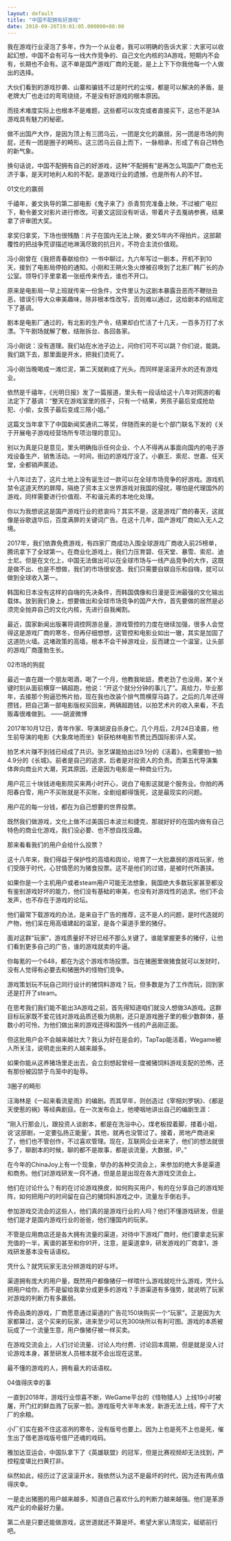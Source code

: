 ```yaml
---
layout: default
title: "中国不配拥有好游戏"
date: 2018-09-26T19:01:05.000000+08:00
---
```


我在游戏行业浸泡了多年，作为一个从业者，我可以明确的告诉大家：大家可以收起幻想，中国不会有可与一线大作竞争的、自己文化内核的3A游戏，短期内不会有，长期也不会有。这不单是国产游戏厂商的无能，是上上下下你我他每一个人做出的选择。

大伙们看到的游戏抄袭、山寨和骗钱不过是时代的尘埃，都是可以解决的矛盾，是老牌大厂也走过的弯弯绕绕，不是没有好游戏的根本原因。

而技术难度实际上也根本不是难题，这些都可以攻克或者直接买下，这也不是3A游戏具有魅力的秘密。

做不出国产大作，是因为顶上有三团乌云，一团是文化的羸弱，另一团是市场的狗屁，还有一团是圈子的畸形。这三团乌云自上而下，一脉相承，形成了有自己特色的新气象。

换句话说，中国不配拥有自己的好游戏，这种“不配拥有”是再怎么骂国产厂商也无济于事，是天时地利人和的不配，是游戏行业的遗憾，也是所有人的不甘。

01文化的羸弱

千禧年，姜文执导的第二部电影《鬼子来了》杀青剪完准备上映，不过被广电拦下，勒令姜文对影片进行修改。可姜文这回没有听话，带着片子去戛纳参赛，结果拿了评审团大奖。

拿奖归拿奖，下场也很残酷：片子在国内无法上映，姜文5年内不得拍片。这部颠覆性的把战争荒谬描述地淋漓尽致的抗日片，不符合主流价值观。

冯小刚曾在《我把青春献给你》一书中聊过，九六年写过一剧本，开机不到10天，接到了电影局停拍的通知。小刚和王朔火急火燎被召唤到了北影厂韩厂长的办公室。领导们手里拿着一张纸传来传去，谁也不开口。

原来是电影局一早上班就传来一份急件，文件里认为这剧本暴露丑恶而不鞭挞丑恶，错误引导大众审美趣味，除非根本性改写，否则难以通过，这给剧本的结局定下了基调。

剧本是电影厂通过的，有北影的生产令，结果却白忙活了十几天，一百多万打了水漂。下午剧场就解了散，结账拆台、各回各家。

冯小刚说：没有道理。我们站在水池子边上，问你们可不可以跳？你们说，能跳。我们跳下去，那里面是开水，把我们烫死了。

冯小刚当晚喝成一滩烂泥，第二天就剃成了光头。而同样是滚滚开水的还有游戏业。

依然是千禧年，《光明日报》发了一篇报道，里头有一段话给这十八年对网游的看法定下了基调：“整天在游戏室里的孩子，只有一个结果，男孩子最后变成抢劫犯、小偷，女孩子最后变成三陪小姐。”

这篇文当年拿下了中国新闻奖通讯二等奖，伴随而来的是七个部门联名下发的《关于开展电子游戏经营场所专项治理的意见》。

别以为真是只是意见，里头明确指示任何企业、个人不得再从事面向国内的电子游戏设备生产、销售活动。一时间，街边的游戏厅没了。小霸王、索尼、世嘉、任天堂，全都销声匿迹。

十八年过去了，这片土地上没有诞生过一款可以在全球市场竞争的好游戏。游戏机禁令这道天然的屏障，隔绝了资本主义世界游戏对我国的侵扰，哪怕是代理国外的游戏，同样需要进行价值观、不和谐元素的本地化处理。

你以为我想说这是国产游戏行业的悲哀吗？其实不是，这是游戏厂商的春天，这就像是谷歌退华后，百度满屏的关键词广告。在这十几年，国产游戏厂商如入无人之境。

2017年，我们依靠免费游戏，有四家厂商成功入围全球游戏厂商收入前25榜单，腾讯拿下了全球第一。在商业化游戏上，我们力压育碧、任天堂、暴雪、索尼、迪士尼。但是在文化上，中国无法做出可以在全球市场与一线产品竞争的大作，这既是做不出、也是不想做，我们的市场很安逸、我们只需要自娱自乐和自嗨，就可以做到全球收入第一。

韩国和日本没有这样的自嗨的先决条件，而韩国偶像和日漫是亚洲最强的文化输出载体。放到我们身上，想要做出和全球市场竞争的国产大作，首先要做的居然是必须完全抛弃自己的文化内核，先进行自我阉割。

最近，国家新闻出版署将调控网游总量，游戏管控的力度在继续加强，很多人会觉得这是游戏厂商的寒冬，但再仔细想想，这管控和电影业如出一辙，其实是加固了这道防火墙。这堵政策的高墙，根本不会干掉游戏业，反而建立一个温室，让头部的游戏厂商蓬勃生长。

02市场的狗屁

最近一直在跟一个朋友喝酒，喝了一个月，他教我呲妞，费老劲了也没用，某个关键时刻从面前横穿一辆超跑，他说：“开这个就分分钟的事儿了”。真给力，毕业那年，去接那个狗逼恐怖片拍，现在我也改装个排气筒横穿马路了。之后的几年还得攒钱，把自己第一部电影版权买回来，两辆超跑钱，以拍艺术片的收入来看，不去贩毒很难做到。 ——胡波微博

2017年10月12日，青年作家、导演胡波自杀身亡。几个月后，2月24日凌晨，他生前导演的电影《大象席地而坐》斩获柏林电影节费比西国际影评人奖。

拍艺术片赚不到钱已经成了共识。张艺谋能拍出过9.1分的《活着》，也需要拍一拍4.9分的《长城》。前者是自己的追求，后者是对投资人的负责。而第五代导演集体奔向商业片大潮，究其原因，还是因为电影是一种商业行为。

用户花三十块钱进电影院买来两小时开心，说白了电影这就是个服务业。你拍的再阳春白雪，用户不买账就是不买账，全剧组都得饿死，这是最现实的问题。

用户花的每一分钱，都在为自己想要的世界投票。

既然我们做游戏，文化上做不过美国日本波兰和捷克，那就好好的在国内做有自己特色的商业化游戏，我们没必要、也不想自找没趣。

那来看看我们的用户会给什么投票？

这十八年来，我们得益于保护性的高墙和舆论，培育了一大批羸弱的游戏玩家，他们受限于时代，心甘情愿的为猪食投票。这不是他们的过错，是被时代所裹挟。

如果你是一个主机用户或者steam用户可能无法想象，我国绝大多数玩家甚至都没有鉴别游戏好坏的能力，他们没有基础的审美，也没有对游戏性的追求。他们不会发声，也不存在于游戏的论坛。

他们最常下载游戏的办法，是来自于广告的推荐，这不是人的问题，是时代造就的产物，他们呆在用高墙建起的温室，是各个渠道手里的猪仔。

面对这群“玩家”，游戏质量好不好已经不那么关键了。谁能掌握更多的猪仔，让他们看到更多自己的广告，谁的游戏就卖的牛逼。

你每氪的一个648，都在为这个游戏市场投票。当在猪圈里做猪食就可以发财时，没有人觉得有必要去和猪圈外的怪物们竞争。

游戏策划玩不玩自己同行设计的猪饲料游戏？玩，但多数是为了工作而玩，回到家还是打开了steam。

在思考我们我们能不能出3A游戏之前，首先得知道咱们就没人想做3A游戏。这群目标玩家既不爱花钱对游戏品质还极为挑剔，还只是游戏圈子里的极少数群体，基数小的可怜，为他们做出来的游戏还得和国外一线的产品刚正面。

但这批用户会不会越来越壮大？我认为好在是会的，TapTap能活着，Wegame被人所关注，说明走出来的人越来越多。

如果你能从这养猪场里走出去，会立刻想起曾经一度被猪饲料游戏支配的恐怖，还有那份被囚禁于鸟笼中的耻辱。

​3圈子的畸形

汪海林是《一起来看流星雨》的编剧。而其早年，则创造过《宰相刘罗锅》、《都是天使惹的祸》等经典剧目。在一次发布会上，他哽咽地讲出自己的编剧生涯：

“刚入行那会儿，跟投资人谈剧本，都是在洗浴中心，煤老板捏着脚，搂着小姐，说‘这部剧，一定要弘扬正能量’。其他，就再也没管过了。接着，房地产商进来了，他们也不管创作，不过喜欢管理。现在，互联网企业进来了，他们的想法就很多了，聊剧本的时候，聊的都不是故事，都是谈流量，大数据，IP。”

在今年的ChinaJoy上有一个现象，举办的各种交流会上，来参加的绝大多是渠道和商务。他们对游戏研发一窍不通，但是总是出现在各大游戏交流会上。

他们在讨论什么？有的在讨论游戏换皮，如何购买用户，有的在分享自己的游戏矩阵，如何把用户的时间留在自己的猪饲料游戏之中，流量左手倒右手。

参加游戏交流会的这些人，他们真的是游戏行业的人吗？他们不懂游戏研发，但是他们是才是国内游戏行业的爸爸，他们懂国内的玩家。

不管是应用商店还是各大拥有流量的渠道，对待中下游戏厂商时，他们要拿走玩家充值的一半，离谱的甚至和你91开，注意，是渠道拿9，研发游戏的厂商拿1，游戏研发基本没有话语权。

凭什么？就凭玩家无法分辨游戏的好与坏。

渠道拥有庞大的用户量，既然用户都像猪仔一样喂什么游戏就吃什么游戏，凭什么把用户给你，而不是留给我拿分成更多的游戏？手游渠道有多强势，就说明了玩家对游戏的判断力有多羸弱。

传奇品类的游戏，厂商愿意通过渠道的广告花150块购买一个“玩家”。正是因为大家都算过，这个买来的玩家，进来至少可以充300块所以有利可图。游戏的本质被玩成了一个流量生意，用户像猪仔被一样买卖。

在游戏交流会上，人们讨论流量、讨论人均付费、讨论回本周期，但是就是没人讨论游戏本身，甚至研发人员根本就不会出现在这里。

最不懂的游戏的人，拥有最大的话语权。

04值得庆幸的事

一直到2018年，游戏行业惊喜不断，WeGame平台的《怪物猎人》上线19小时被屠，开门红的鲜血溅了玩家一脸。游戏版号大半年未发，新游无法上线，榨干了大厂的余粮。

小厂们实在捱不住这凛冽的寒冬，没有版号也要上。因为上也是死不上也是死，催生出了借老游戏版号借尸还魂的戏码。

雅加达亚运会，中国队拿下了《英雄联盟》的冠军，但是比赛视频却无法找到，严控程度堪比扫黄打非。

纵然如此，经历过了这滚滚开水，我依然认为这不是最坏的时代，因为还有两点值得庆幸。

一是走出猪圈的用户越来越多，知道自己喜欢什么的判断力越来越强。他们是革游戏产业的命最好力量。

第二点是只要还能做游戏，这世道就还不算是坏。希望大家认清现实，砥砺前行吧。

